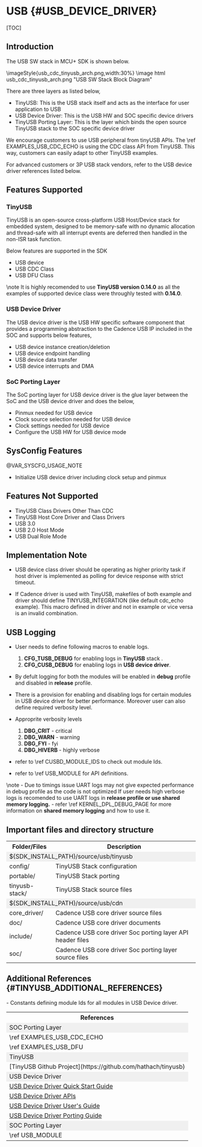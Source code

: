 # USB {#USB_DEVICE_DRIVER}

[TOC]

## Introduction

The USB SW stack in MCU+ SDK is shown below.

\imageStyle{usb_cdc_tinyusb_arch.png,width:30%}
\image html usb_cdc_tinyusb_arch.png "USB SW Stack Block Diagram"

There are three layers as listed below,
- TinyUSB: This is the USB stack itself and acts as the interface for user application to USB
- USB Device Driver: This is the USB HW and SOC specific device drivers
- TinyUSB Porting Layer: This is the layer which binds the open source TinyUSB stack to the SOC specific device driver

We encourage customers to use USB peripheral from tinyUSB APIs. The \ref EXAMPLES_USB_CDC_ECHO is using the CDC class API from TinyUSB. This way, customers can easily adapt to other TinyUSB examples.

For advanced customers or 3P USB stack vendors, refer to the USB device driver references listed below.

## Features Supported

### TinyUSB

TinyUSB is an open-source cross-platform USB Host/Device stack for embedded system, designed to be memory-safe with no dynamic allocation and thread-safe with all interrupt events are deferred then handled in the non-ISR task function.

Below features are supported in the SDK
- USB device
- USB CDC Class
- USB DFU Class 

\note It is highly recomended to use **TinyUSB version 0.14.0** as all the examples of supported device class were throughly 
tested with **0.14.0**. 

### USB Device Driver

The USB device driver is the USB HW specific software component that provides a programming abstraction to the Cadence USB IP
included in the SOC and supports below features,

- USB device instance creation/deletion
- USB device endpoint handling
- USB device data transfer
- USB device interrupts and DMA

### SoC Porting Layer

The SoC porting layer for USB device driver is the glue layer between the SoC and the USB device driver
and does the below,

- Pinmux needed for USB device
- Clock source selection needed for USB device
- Clock settings needed for USB device
- Configure the USB HW for USB device mode

## SysConfig Features

@VAR_SYSCFG_USAGE_NOTE

- Initialize USB device driver including clock setup and pinmux

## Features Not Supported

- TinyUSB Class Drivers Other Than CDC
- TinyUSB Host Core Driver and Class Drivers
- USB 3.0
- USB 2.0 Host Mode
- USB Dual Role Mode

## Implementation Note

- USB device class driver should be operating as higher priority task if host driver is implemented as polling for device response with strict timeout.

- If Cadence driver is used with TinyUSB, makefiles of both example and driver should define TINYUSB_INTEGRATION (like default cdc_echo example). This macro defined in driver and not in example or vice versa is an invalid combination.

## USB Logging 

- User needs to define following macros to enable logs. 
	1. **CFG_TUSB_DEBUG** for enabling logs in **TinyUSB** stack .
	2. **CFG_CUSB_DEBUG** for enabling logs in **USB device driver**.
- By defult logging for both the modules will be enabled in **debug** profile and disabled in **release** profile. 
- There is a provision for enabling and disabling logs for certain modules in USB device driver for better performance. Moreover user can also define required verbosity level. 

- Approprite verbosity levels 
	1. **DBG_CRIT** - critical         
	2. **DBG_WARN** - warning
    3. **DBG_FYI** - fyi
    4. **DBG_HIVERB** - highly verbose

- refer to \ref CUSBD_MODULE_IDS to check out module Ids. 
- refer to \ref USB_MODULE for API definitions. 

\note 
	- Due to timings issue UART logs may not give expected performance in debug profile as the code is not optimized	  If user needs high verbose logs is recomended to use UART logs in **release profile or use shared memory logging.**
	- refer \ref KERNEL_DPL_DEBUG_PAGE for more information on **shared memory logging** and how to use it. 


## Important files and directory structure

<table>
<tr>
    <th>Folder/Files
    <th>Description
</tr>
<tr><td colspan="2" bgcolor=#F0F0F0> ${SDK_INSTALL_PATH}/source/usb/tinyusb</td></tr>
<tr>
    <td>config/
    <td>TinyUSB Stack configuration</td>
</tr>
<tr>
    <td>portable/
    <td>TinyUSB Stack porting</td>
</tr>
<tr>
    <td>tinyusb-stack/
    <td>TinyUSB Stack source files</td>
</tr>
<tr><td colspan="2" bgcolor=#F0F0F0> ${SDK_INSTALL_PATH}/source/usb/cdn</td></tr>
<tr>
    <td>core_driver/
    <td>Cadence USB core driver source files</td>
</tr>
<tr>
    <td>doc/
    <td>Cadence USB core driver documents</td>
</tr>
<tr>
    <td>include/
    <td>Cadence USB core driver Soc porting layer API header files</td>
</tr>
<tr>
    <td>soc/
    <td>Cadence USB core driver Soc porting layer source files</td>
</tr>
</table>

## Additional References {#TINYUSB_ADDITIONAL_REFERENCES}

<table>
<tr>
    <th>References
</tr>
<tr><td colspan="1" bgcolor=#F0F0F0> SOC Porting Layer </td></tr>
<tr>
    <td>\ref EXAMPLES_USB_CDC_ECHO
</tr>
<tr>
    <td>\ref EXAMPLES_USB_DFU
</tr>
<tr><td colspan="1" bgcolor=#F0F0F0> TinyUSB </td></tr>
<tr>
    <td>[TinyUSB Github Project](https://github.com/hathach/tinyusb)
</tr>
<tr><td colspan="1" bgcolor=#F0F0F0> USB Device Driver </td></tr>
<tr>
    <td> <a href="../../source/usb/cdn/doc/usb_ss_drd_driver_quick_start_guide.pdf">USB Device Driver Quick Start Guide</a>
</tr>
<tr>
    <td> <a href="../../source/usb/cdn/doc/api_usage_guide.pdf">USB Device Driver APIs</a>
</tr>
<tr>
    <td> <a href="../../source/usb/cdn/doc/core_driver/usb_ss_drd_driver_guide.pdf">USB Device Driver User's Guide</a>
</tr>
<tr>
    <td> <a href="../../source/usb/cdn/doc/porting/porting_guide.pdf">USB Device Driver Porting Guide</a>
</tr>
- Constants defining module Ids for all modules in USB Device driver. 
<tr><td colspan="1" bgcolor=#F0F0F0> SOC Porting Layer </td></tr>
<tr>
    <td>\ref USB_MODULE
</tr>
</table>

